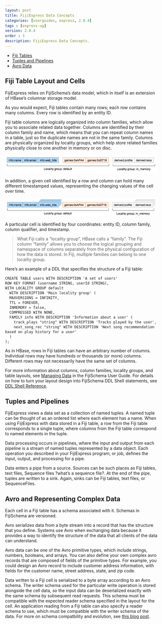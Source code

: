 ```yaml
---
layout: post
title: FijiExpress Data Concepts
categories: [userguides, express, 2.0.4]
tags : [express-ug]
version: 2.0.4
order : 3
description: FijiExpress Data Concepts.
---
```


* [Fiji Tables](#fiji_table_layout_and_cells)
* [Tuples and Pipelines](#tuples_and_pipelines)
* [Avro Data](#avro_and_representing_complex_data)

## Fiji Table Layout and Cells

FijiExpress relies on FijiSchema’s data model, which in itself is an extension of HBase’s
columnar storage model.

As you would expect, Fiji tables contain many rows; each row contains many columns. Every
row is identified by an entity ID.

Fiji table columns are logically organized into column families, which allow you to associate
related data together. Columns are identified by their column family and name, which means
that you can repeat column names in a table, just so the duplicate names are not in the
same family. Columns are physically organized by locality groups, which help store related
families physically close to one another in memory or on disc.

![Table Layout][column_family_locality]

[column_family_locality]: ../../../../assets/images/column_family_locality.png

In addition, a given cell identified by a row and column can hold many different
timestamped values, representing the changing values of the cell over time.

![Table Layout with Versions][column_family_locality_with_versions]

[column_family_locality_with_versions]: ../../../../assets/images/column_family_locality_with_versions.png

A particular cell is identified by four coordinates: entity ID, column family, column
qualifier, and timestamp.

>What Fiji calls a “locality group”, HBase calls a “family”. The Fiji column “family”
>allows you to choose the logical grouping and namespace of columns separately from the
>physical configuration of how the data is stored. In Fiji, multiple families can belong
>to one locality group.

Here’s an example of a DDL that specifies the structure of a Fiji table:

    CREATE TABLE users WITH DESCRIPTION 'A set of users'
    ROW KEY FORMAT (username STRING, userId STRING),
    WITH LOCALITY GROUP default
      WITH DESCRIPTION 'Main locality group' (
      MAXVERSIONS = INFINITY,
      TTL = FOREVER,
      INMEMORY = false,
      COMPRESSED WITH NONE,
      FAMILY info WITH DESCRIPTION 'Information about a user' (
        track_plays "string" WITH DESCRIPTION 'Tracks played by the user',
        next_song_rec "string" WITH DESCRIPTION 'Next song recommendation based on play history for a user'
      )
    );

As in HBase, rows in Fiji tables can have an arbitrary number of columns. Individual rows
may have hundreds or thousands (or more) columns. Different rows may not necessarily have
the same set of columns.

For more information about columns, column families, locality groups, and table layouts,
see [Managing Data]({{site.userguide_schema_1_5_0}}/managing-data) in the FijiSchema User Guide. For
details on how to turn your layout design into FijiSchema DDL Shell statements, see [DDL Shell
Reference]({{site.userguide_schema_1_5_0}}/schema-shell-ddl-ref).

## Tuples and Pipelines

FijiExpress views a data set as a collection of named tuples. A named tuple can be thought
of as an ordered list where each element has a name. When using FijiExpress with data
stored in a Fiji table, a row from the Fiji table corresponds to a single tuple, where
columns from the Fiji table correspond to named elements in the tuple.

Data processing occurs in pipelines, where the input and output from each pipeline is a
stream of named tuples represented by a data object. Each operation you described in your
FijiExpress program, or job, defines the input, output, and processing for a pipe.

Data enters a pipe from a source. Sources can be such places as Fiji tables, text files,
Sequence files ?what’s a sequence file?. At the end of the pipe, tuples are written
to a sink. Again, sinks can be Fiji tables, text files, or SequenceFiles.

## Avro and Representing Complex Data

Each cell in a Fiji table has a schema associated with it. Schemas in FijiSchema are versioned.

Avro serializes data from a byte stream into a record that has the structure that you define.
Systems use Avro when exchanging data because it provides a way to identify the structure of
the data that all clients of the data can understand.

Avro data can be one of the Avro primitive types, which include strings, numbers, booleans, and
arrays.  You can also define your own complex avro records that are composed of fields of the
primitive types.  For example, you could design an Avro record to include customer address
information, with fields for the customer name, street address, state, and zip code.

Data written to a Fiji cell is serialized to a byte array according to an Avro schema.  The writer
schema used for the particular write operation is stored alongside the cell data, so the input data
can be deserialized exactly with the same schema by subsequent read requests. This schema must be
compatible with the expected reader schema specified in the layout for the cell.  An application
reading from a Fiji table can also specify a reader schema to use, which must be compatible with the
writer schema of the data.  For more on schema compatbility and evolution, see [this blog
post](http://www.fiji.org/2013/10/15/introduction-to-schema-evolution-a-tale-of-two-dbs/).
